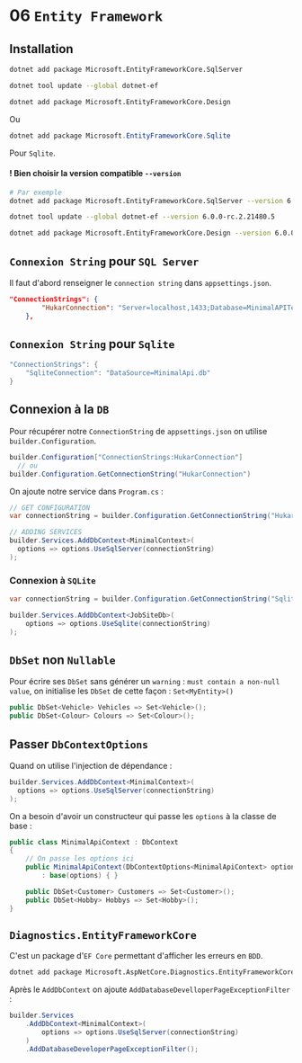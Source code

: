 # 06 `Entity Framework`



## Installation

```bash
dotnet add package Microsoft.EntityFrameworkCore.SqlServer

dotnet tool update --global dotnet-ef

dotnet add package Microsoft.EntityFrameworkCore.Design
```

Ou 

```cs
dotnet add package Microsoft.EntityFrameworkCore.Sqlite
```

Pour `Sqlite`.

#### ! Bien choisir la version compatible `--version`

```bash
# Par exemple
dotnet add package Microsoft.EntityFrameworkCore.SqlServer --version 6.0.0-rc.2.21480.5

dotnet tool update --global dotnet-ef --version 6.0.0-rc.2.21480.5

dotnet add package Microsoft.EntityFrameworkCore.Design --version 6.0.0-rc.2.21480.5
```



## `Connexion String` pour `SQL Server`

Il faut d'abord renseigner le `connection string` dans `appsettings.json`.

```json
"ConnectionStrings": {
        "HukarConnection": "Server=localhost,1433;Database=MinimalAPITest;User=sa;Password=huk@r2Xmen99;MultipleActiveResultSets=true"
    },
```



## `Connexion String` pour `Sqlite`

```cs
"ConnectionStrings": {
    "SqliteConnection": "DataSource=MinimalApi.db"
}
```





## Connexion à la `DB`

Pour récupérer notre `ConnectionString` de `appsettings.json` on utilise `builder.Configuration`.

```cs
builder.Configuration["ConnectionStrings:HukarConnection"]
  // ou
builder.Configuration.GetConnectionString("HukarConnection")
```



On ajoute notre service dans `Program.cs` :

```cs
// GET CONFIGURATION
var connectionString = builder.Configuration.GetConnectionString("HukarConnection");

// ADDING SERVICES
builder.Services.AddDbContext<MinimalContext>(
  options => options.UseSqlServer(connectionString)
);
```



### Connexion à `SQLite`

```cs
var connectionString = builder.Configuration.GetConnectionString("SqliteConnection");

builder.Services.AddDbContext<JobSiteDb>(
    options => options.UseSqlite(connectionString)
);
```



## `DbSet` non `Nullable`

Pour écrire ses `DbSet` sans générer un `warning` : `must contain a non-null value`, on initialise les `DbSet` de cette façon : `Set<MyEntity>()`

```cs
public DbSet<Vehicle> Vehicles => Set<Vehicle>();
public DbSet<Colour> Colours => Set<Colour>();
```



## Passer `DbContextOptions`

Quand on utilise l'injection de dépendance :

```cs
builder.Services.AddDbContext<MinimalContext>(
  options => options.UseSqlServer(connectionString)
);
```

On a besoin d'avoir un constructeur qui passe les `options` à la classe de base :

```cs
public class MinimalApiContext : DbContext
{
    // On passe les options ici
    public MinimalApiContext(DbContextOptions<MinimalApiContext> options) 
        : base(options) { }

    public DbSet<Customer> Customers => Set<Customer>();
    public DbSet<Hobby> Hobbys => Set<Hobby>();
}
```



## `Diagnostics.EntityFrameworkCore`

C'est un package d'`EF Core` permettant d'afficher les erreurs en `BDD`.

```bash
dotnet add package Microsoft.AspNetCore.Diagnostics.EntityFrameworkCore
```

Après le `AddDbContext` on ajoute `AddDatabaseDevelloperPageExceptionFilter` :

```cs
builder.Services
    .AddDbContext<MinimalContext>(
        options => options.UseSqlServer(connectionString)
    )
	.AddDatabaseDeveloperPageExceptionFilter();
```

